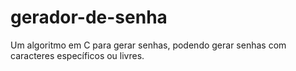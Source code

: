 # gerador-de-senha
Um algoritmo em C para gerar senhas, podendo gerar senhas com caracteres específicos ou livres.
